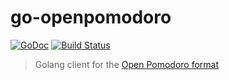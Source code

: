 # go-openpomodoro

[![GoDoc](https://godoc.org/github.com/open-pomodoro/go-openpomodoro?status.svg)](https://godoc.org/github.com/open-pomodoro/go-openpomodoro)
[![Build Status](https://travis-ci.org/open-pomodoro/go-openpomodoro.svg?branch=master)](https://travis-ci.org/open-pomodoro/go-openpomodoro)

> Golang client for the [Open Pomodoro format](https://github.com/open-pomodoro/open-pomodoro-format/blob/master/README.md#open-pomodoro-format)
